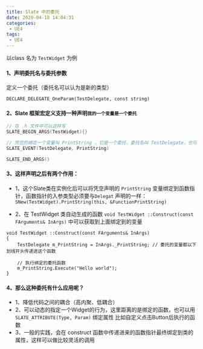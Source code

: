 ```yaml
---
title: Slate 中的委托
date: 2020-04-18 14:04:31
categories: 
 - UE4
tags: 
 - UE4
---
```


以class 名为 `TestWidget` 为例

#### 1、声明委托名与委托参数 
定义一个委托（委托名可以认为是新的类型）

`DECLARE_DELEGATE_OneParam(TestDelegate, const string)`

####  2、Slate 框架宏定义支持一种声明`我的一个变量是一个委托`

```C++
// 在 .h 文件中可以这样写
SLATE_BEGIN_ARGS(TestWidget){}     

// 凭空的绑定一个变量叫 PrintString ，它是一个委托，委托名叫 TestDelegate，也可以认为它的委托类型是 TestDelegate
SLATE_EVENT(TestDelegate, PrintString) 

SLATE_END_ARGS()
```

#### 3、这样声明之后有两个作用：  
- 1、这个Slate类在实例化后可以将凭空声明的 `PrintString` 变量绑定到函数指针，函数指针的入参类型必须要与`Delegat` 声明的一样：
```SNew(TestWidget).PrintString(this, &FunctionPrintString)  ```

- 2、在 TestWidget 类自动生成的函数 `void TestWidget ::Construct(const FArguments& InArgs)` 中可以获取到上面绑定到的变量
```
void TestWidget ::Construct(const FArguments& InArgs)
{  
	TestDelegate m_PrintString = InArgs._PrintString; // 委托的变量都以下划线开头传递进这个函数
	
	// 执行绑定的委托函数  
	m_PrintString.Execute("Hello world");
}
```

#### 4、那么这种委托有什么应用呢？
 - 1、降低代码之间的耦合（高内聚、低耦合）
 - 2、可以动态的指定一个Widget的行为，这里距离的是绑定的函数，也可以用`SLATE_ATTRIBUTE(Type, Param)` 绑定属性   比如自定义点击Button后执行的函数
 - 3、一般的实践，会在 construct 函数中传递进来的函数指针最终绑定到类的属性，这样可以做比较灵活的调用
